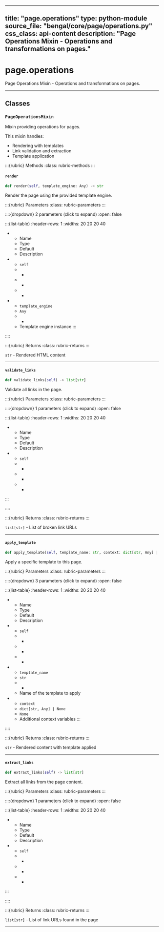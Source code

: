 
---
title: "page.operations"
type: python-module
source_file: "bengal/core/page/operations.py"
css_class: api-content
description: "Page Operations Mixin - Operations and transformations on pages."
---

# page.operations

Page Operations Mixin - Operations and transformations on pages.

---

## Classes

### `PageOperationsMixin`


Mixin providing operations for pages.

This mixin handles:
- Rendering with templates
- Link validation and extraction
- Template application




:::{rubric} Methods
:class: rubric-methods
:::
#### `render`
```python
def render(self, template_engine: Any) -> str
```

Render the page using the provided template engine.



:::{rubric} Parameters
:class: rubric-parameters
:::

::::{dropdown} 2 parameters (click to expand)
:open: false

:::{list-table}
:header-rows: 1
:widths: 20 20 20 40

* - Name
  - Type
  - Default
  - Description
* - `self`
  - -
  - -
  - -
* - `template_engine`
  - `Any`
  - -
  - Template engine instance
:::

::::

:::{rubric} Returns
:class: rubric-returns
:::

`str` - Rendered HTML content




---
#### `validate_links`
```python
def validate_links(self) -> list[str]
```

Validate all links in the page.



:::{rubric} Parameters
:class: rubric-parameters
:::

::::{dropdown} 1 parameters (click to expand)
:open: false

:::{list-table}
:header-rows: 1
:widths: 20 20 20 40

* - Name
  - Type
  - Default
  - Description
* - `self`
  - -
  - -
  - -
:::

::::

:::{rubric} Returns
:class: rubric-returns
:::

`list[str]` - List of broken link URLs




---
#### `apply_template`
```python
def apply_template(self, template_name: str, context: dict[str, Any] | None = None) -> str
```

Apply a specific template to this page.



:::{rubric} Parameters
:class: rubric-parameters
:::

::::{dropdown} 3 parameters (click to expand)
:open: false

:::{list-table}
:header-rows: 1
:widths: 20 20 20 40

* - Name
  - Type
  - Default
  - Description
* - `self`
  - -
  - -
  - -
* - `template_name`
  - `str`
  - -
  - Name of the template to apply
* - `context`
  - `dict[str, Any] | None`
  - `None`
  - Additional context variables
:::

::::

:::{rubric} Returns
:class: rubric-returns
:::

`str` - Rendered content with template applied




---
#### `extract_links`
```python
def extract_links(self) -> list[str]
```

Extract all links from the page content.



:::{rubric} Parameters
:class: rubric-parameters
:::

::::{dropdown} 1 parameters (click to expand)
:open: false

:::{list-table}
:header-rows: 1
:widths: 20 20 20 40

* - Name
  - Type
  - Default
  - Description
* - `self`
  - -
  - -
  - -
:::

::::

:::{rubric} Returns
:class: rubric-returns
:::

`list[str]` - List of link URLs found in the page




---


